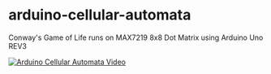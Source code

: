 # arduino-cellular-automata
Conway's Game of Life runs on MAX7219 8x8 Dot Matrix using Arduino Uno REV3

[![Arduino Cellular Automata Video](http://img.youtube.com/vi/JNxk3F2Pnno/0.jpg)](http://www.youtube.com/watch?v=JNxk3F2Pnno "Arduino Cellular Automata")
